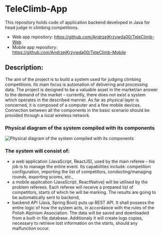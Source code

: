 
# TeleClimb-App
This repository holds code of application backend developed in Java for head judge in climbing competitions.

- Web app repository: https://github.com/AndrzejKrzywda00/TeleClimb-Web
- Mobile app repository: https://github.com/AndrzejKrzywda00/TeleClimb-Mobile


## Description:
The aim of the project is to build a system used for judging climbing competitions. Its main focus is automation of delivering and processing data. The project is designed to be a valuable asset in the market/an answer to the demand of the market – currently, there does not exist a system which operates in the described manner.
As far as physical layer is concerned, it is composed of a computer and a few mobile devices. Connection between all the components in the basic scenario should be provided through a local wireless network.


### Physical diagram of the system compiled with its components
![Physical diagram of the system compiled with its components](https://lh3.googleusercontent.com/fife/AAWUweVL1B61DO8RzhjLKkIZqc5VcdfUtMZbmgD_fnvDt-UxustAwflgBiAM03mswN4UnWWerdMCzyHb_7aDsHu_LlrO-6Lwk8mFu_3HbF1iqgsAzbHZxZinryOAzsalffmod3gzNKqwDOZ3pyZgItM-OWDju7ujqq9XoKxblhdMWSGZNLiQPSwp4ysveKWshdGo7EJC_X0mhE1_7N8dlIGH84j6uWVtSd3oe7fl3D42bVSAIqoetBfYL_QVbShWzDPkej7xjVWavSh6FUBUDEdIZQL84h8usJDsu4LErkE1HiYuMqEXqEEzB1JMaxJwww46JLA4nqblGg6lPln7wIpvHg6OAtLxC5c78UmrIhwN_4MRGywWNEDMDhp3gNU36AbUiIwBMqEMWFsu08wRSryW_NUsWrc5eM3Bb62JGmaTAwDYY_tGmOJZu8RgH2BTjMAysGBeYTLewEmPj_Xgc1mge83jwP0YW8it1omk2T6k3UbHD8Z6qgtYOfMH824GFr4f8IerE69TpCtZY2t1q7v3d5-kzlr7jvsnbCxzmkUViXTeOyTxJsNYP9rWAqSJ8fpRAmAODtRgHrcs5A1Ltu99sbsWdvvKeifn-qzm79ZD45C57UL-kKX5XJo65ydb1IQ9442JjpOS_0j6SYSLt_AS3Y1YYWhABLIGiuM4l2HiOTwx9w4YL4pTWjBQUYdY8oQEbzixsYCZJjcKl8WWBoGd0XV6qXOXvFVDA04wnIzK3kMnsPOe8a7nd-pf0h-one9RgIfTw5aUGoCdVIfaT9n29m71jNdc8YQ5Lq3CF4j1npKOhN_c0lrwbRK1B2g=w1919-h1004)


### The system will consist of:
- a web application (JavaScript, ReactJS), used by the main referee – his job is to manage the entire event. Its capabilities include: competition configuration, importing the list of competitors, conducting/managing rounds, exporting scores, etc.,
- a mobile application (JavaScript, ReactNative) will be utilised by the problem referees. Each referee will receive a prepared list of competitors, starts of which he will be marking. The results are going to be automatically sent to backend,
- backend API (Java, Spring Boot) puts up REST API. It shall possess the entire logic of how the system acts, in accordance with the rules of the Polish Alpinism Association. The data will be saved and downloaded from a built-in file database. Additionaly it will create logs copies, necessary to retrieve lost information on the starts, should any malfunction occur. 


